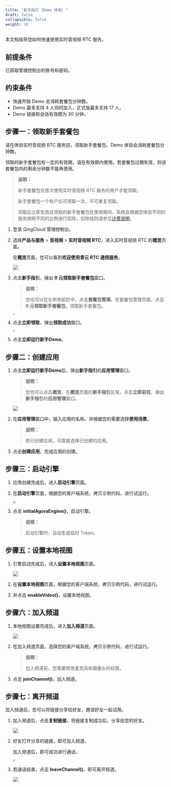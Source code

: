 ```yaml
---
title: "新手指引（Demo 体验）"
draft: false
collapsible: false
weight: 20
---
```


本文档指导您如何快速使用实时音视频 RTC 服务。

## 前提条件

已获取管理控制台的账号和密码。

## 约束条件

- 快速开始 Demo 会消耗套餐包分钟数。
- Demo 最多支持 4 人同时加入，正式版最多支持 17 人。
- Demo 链接和会话有效期为 30 分钟。

## 步骤一：领取新手套餐包

请在体验实时音视频 RTC 服务前，领取新手套餐包，Demo 体验会消耗套餐包分钟数。

领取的新手套餐包有一定的有效期，请在有效期内使用。若套餐包过期失效，则该套餐包内的剩余分钟数不能再使用。

> **说明：**
>
> 新手套餐包仅首次使用实时音视频 RTC 服务的用户才能领取。
>
> 新手套餐包一个账户仅可领取一次，不可重复领取。
>
> 领取后立即生效且领取的新手套餐包在使用期间，系统会根据您体验不同的服务按照不同的比例进行扣除，扣除规则请参见[计费说明](../../new_billing/10_new_billing#计费项)。

1. 登录 QingCloud 管理控制台。

2. 选择**产品与服务** > **音视频** > **实时音视频 RTC**，进入实时音视频 RTC 的**概览**页面。

   在**概览**页面，您可以看到**欢迎使用青云 RTC 通信服务**。
   
   ![](../../_images/qs_new_guide.png)
   
3. 点击**新手指引**，弹出 **0 元领取新手套餐包**窗口。

   > **说明：**
   >
   > 您也可以在左侧导航栏中，点击**套餐包管理**。在套餐包管理页面，点击 **0 元领取新手套餐包**，领取新手套餐包。

   <img src="../../_images/qs_new_min.png" style="zoom:30%;" />

4. 点击**立即领取**，弹出**领取成功**窗口。

   <img src="../../_images/qs_run_demo.png" style="zoom:30%;" />

5. 点击**立即运行新手Demo**。

## 步骤二：创建应用

1. 点击**立即运行新手Demo**后，弹出**新手指引**的**应用管理**窗口。

   > **说明：**
   >
   > 您也可以点击**概览**，在**概览**页面的**新手指引**区域，点击**立即前往**，弹出**新手指引**的**应用管理**窗口。

   ![](../../_images/qs_create_app.png)

2. 在**应用管理**窗口中，输入应用的名称。并根据您的需要选择**使用场景**。

   >**说明：**
   >
   >若已创建应用，可直接选择已创建的应用。

3. 点击**创建应用**，完成应用的创建。

## 步骤三：启动引擎

1. 应用创建完成后，进入**启动引擎**页面。

2. 在**启动引擎**页面，根据您的客户端系统，拷贝示例代码，进行试运行。

   <img src="../../_images/qs_start_engine.png" style="zoom:50%;" />

3. 点击 **initialAgoraEngine()**，启动引擎。

   > **说明：**
   >
   > 启动引擎时，自动生成临时 Token。

## 步骤五：设置本地视图

1. 引擎启动完成后，进入**设置本地视图**页面。

   ![](../../_images/qs_set_localview.png)

2. 在**设置本地视图**页面，根据您的客户端系统，拷贝示例代码，进行试运行。

3. 并点击 **enableVideo()**，设置本地视图。

## 步骤六：加入频道

1. 本地视图设置完成后，进入**加入频道**页面。

   ![](../../_images/qs_join_channel.png)

2. 在加入频道页面，选择您的客户端系统，拷贝示例代码，进行试运行。

   > **说明：**
   >
   > 加入频道前，您需要修改麦克风和摄像头的权限。

3. 点击 **joinChannel()**，加入频道。

## 步骤七：离开频道

加入频道后，您可以将链接分享给好友，邀请好友一起试用。

1. 加入频道后，点击**复制链接**，将链接复制成功后，分享给您的好友。

   ![](../../_images/qs_copy_link.png)

2. 好友打开分享的链接，即可加入频道。

   加入频道后，即可成功进行通话。

   <img src="../../_images/qs_open_link.png" style="zoom:40%;" />

3. 若通话结束，点击 **leaveChannel()**，即可离开频道。

   ![](../../_images/qs_leave_channel.png)





